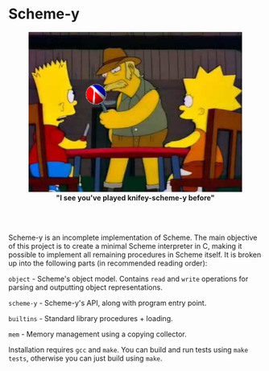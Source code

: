 # Scheme-y

<figure style="text-align: center">
<img src="knifey-schemey.png">
<figcaption align="center">
  <b>"I see you've played knifey-scheme-y before"</b>
</figcaption>
<br>
</figure>

<br>

Scheme-y is an incomplete implementation of Scheme. The main objective of this project is to create a minimal Scheme interpreter in C, making it possible to implement all remaining procedures in Scheme itself. It is broken up into the following parts (in recommended reading order):

`object` - Scheme's object model. Contains `read` and `write` operations for parsing and outputting object representations.

`scheme-y` - Scheme-y's API, along with program entry point.

`builtins` - Standard library procedures + loading.

`mem` - Memory management using a copying collector.

Installation requires `gcc` and `make`. You can build and run tests using `make tests`, otherwise you can just build using `make`.
